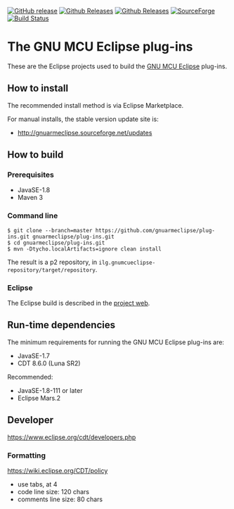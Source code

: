 [![GitHub release](https://img.shields.io/github/release/gnuarmeclipse/plug-ins.svg)](https://github.com/gnuarmeclipse/plug-ins/releases/latest) [![Github Releases](https://img.shields.io/github/downloads/gnuarmeclipse/plug-ins/latest/total.svg)](https://github.com/gnuarmeclipse/plug-ins/releases/latest) [![Github Releases](https://img.shields.io/github/downloads/gnuarmeclipse/plug-ins/total.svg)](https://github.com/gnuarmeclipse/plug-ins/releases/latest) [![SourceForge](https://img.shields.io/sourceforge/dt/gnuarmeclipse.svg?label=SF%20downloads)](https://sourceforge.net/projects/gnuarmeclipse/files/) [![Build Status](https://travis-ci.org/gnuarmeclipse/plug-ins.svg?branch=develop)](https://travis-ci.org/gnuarmeclipse/plug-ins) 

# The GNU MCU Eclipse plug-ins

These are the Eclipse projects used to build the [GNU MCU Eclipse](http://gnuarmeclipse.github.io) plug-ins.

## How to install

The recommended install method is via Eclipse Marketplace.

For manual installs, the stable version update site is:

- http://gnuarmeclipse.sourceforge.net/updates

## How to build

### Prerequisites

- JavaSE-1.8
- Maven 3

### Command line

```
$ git clone --branch=master https://github.com/gnuarmeclipse/plug-ins.git gnuarmeclipse/plug-ins.git
$ cd gnuarmeclipse/plug-ins.git
$ mvn -Dtycho.localArtifacts=ignore clean install
```

The result is a p2 repository, in `ilg.gnumcueclipse-repository/target/repository`.

### Eclipse

The Eclipse build is described in the [project web](http://gnuarmeclipse.github.io/developer/build-procedure/).

## Run-time dependencies

The minimum requirements for running the GNU MCU Eclipse plug-ins are:

- JavaSE-1.7
- CDT 8.6.0 (Luna SR2)

Recommended:

- JavaSE-1.8-111 or later
- Eclipse Mars.2

## Developer

https://www.eclipse.org/cdt/developers.php

### Formatting

https://wiki.eclipse.org/CDT/policy

- use tabs, at 4
- code line size: 120 chars
- comments line size: 80 chars
